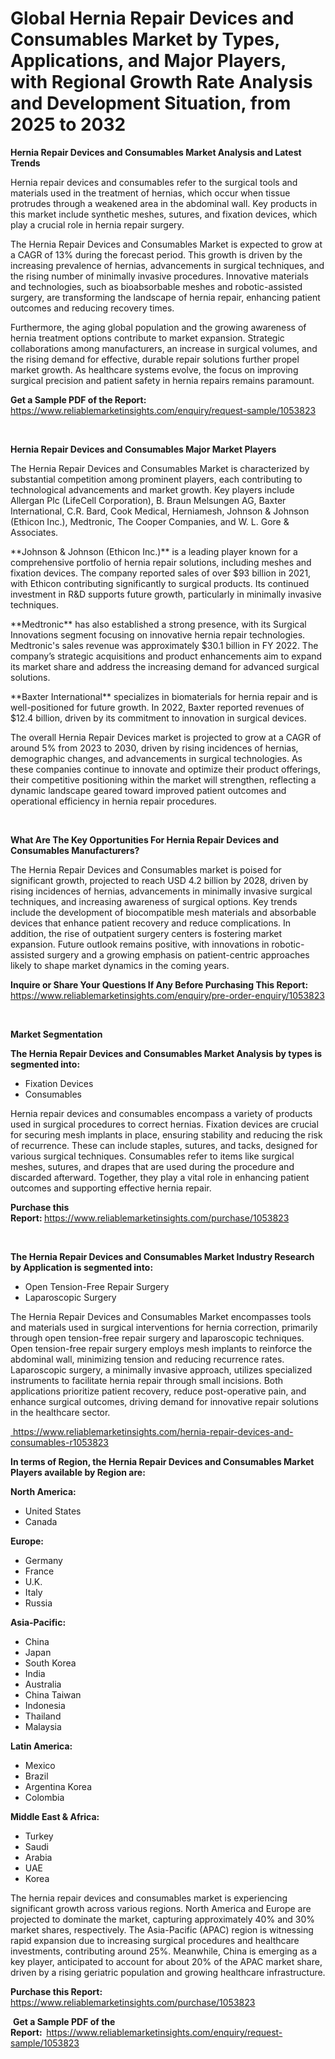 <p><h1>Global Hernia Repair Devices and Consumables Market by Types, Applications, and Major Players, with Regional Growth Rate Analysis and Development Situation, from 2025 to 2032</h1></p><p><strong>Hernia Repair Devices and Consumables Market Analysis and Latest Trends</strong></p>
<p><p>Hernia repair devices and consumables refer to the surgical tools and materials used in the treatment of hernias, which occur when tissue protrudes through a weakened area in the abdominal wall. Key products in this market include synthetic meshes, sutures, and fixation devices, which play a crucial role in hernia repair surgery. </p><p>The Hernia Repair Devices and Consumables Market is expected to grow at a CAGR of 13% during the forecast period. This growth is driven by the increasing prevalence of hernias, advancements in surgical techniques, and the rising number of minimally invasive procedures. Innovative materials and technologies, such as bioabsorbable meshes and robotic-assisted surgery, are transforming the landscape of hernia repair, enhancing patient outcomes and reducing recovery times.</p><p>Furthermore, the aging global population and the growing awareness of hernia treatment options contribute to market expansion. Strategic collaborations among manufacturers, an increase in surgical volumes, and the rising demand for effective, durable repair solutions further propel market growth. As healthcare systems evolve, the focus on improving surgical precision and patient safety in hernia repairs remains paramount.</p></p>
<p><strong>Get a Sample PDF of the Report:&nbsp;</strong> <a href="https://www.reliablemarketinsights.com/enquiry/request-sample/1053823?utm_campaign=2535&utm_medium=2&utm_source=Github&utm_content=ia&utm_term=13042025&utm_id=hernia-repair-devices-and-consumables">https://www.reliablemarketinsights.com/enquiry/request-sample/1053823</a></p>
<p>&nbsp;</p>
<p><strong>Hernia Repair Devices and Consumables Major Market Players</strong></p>
<p><p>The Hernia Repair Devices and Consumables Market is characterized by substantial competition among prominent players, each contributing to technological advancements and market growth. Key players include Allergan Plc (LifeCell Corporation), B. Braun Melsungen AG, Baxter International, C.R. Bard, Cook Medical, Herniamesh, Johnson & Johnson (Ethicon Inc.), Medtronic, The Cooper Companies, and W. L. Gore & Associates.</p><p>**Johnson & Johnson (Ethicon Inc.)** is a leading player known for a comprehensive portfolio of hernia repair solutions, including meshes and fixation devices. The company reported sales of over $93 billion in 2021, with Ethicon contributing significantly to surgical products. Its continued investment in R&D supports future growth, particularly in minimally invasive techniques.</p><p>**Medtronic** has also established a strong presence, with its Surgical Innovations segment focusing on innovative hernia repair technologies. Medtronic's sales revenue was approximately $30.1 billion in FY 2022. The company’s strategic acquisitions and product enhancements aim to expand its market share and address the increasing demand for advanced surgical solutions.</p><p>**Baxter International** specializes in biomaterials for hernia repair and is well-positioned for future growth. In 2022, Baxter reported revenues of $12.4 billion, driven by its commitment to innovation in surgical devices.</p><p>The overall Hernia Repair Devices market is projected to grow at a CAGR of around 5% from 2023 to 2030, driven by rising incidences of hernias, demographic changes, and advancements in surgical technologies. As these companies continue to innovate and optimize their product offerings, their competitive positioning within the market will strengthen, reflecting a dynamic landscape geared toward improved patient outcomes and operational efficiency in hernia repair procedures.</p></p>
<p>&nbsp;</p>
<p><strong>What Are The Key Opportunities For Hernia Repair Devices and Consumables Manufacturers?</strong></p>
<p><p>The Hernia Repair Devices and Consumables market is poised for significant growth, projected to reach USD 4.2 billion by 2028, driven by rising incidences of hernias, advancements in minimally invasive surgical techniques, and increasing awareness of surgical options. Key trends include the development of biocompatible mesh materials and absorbable devices that enhance patient recovery and reduce complications. In addition, the rise of outpatient surgery centers is fostering market expansion. Future outlook remains positive, with innovations in robotic-assisted surgery and a growing emphasis on patient-centric approaches likely to shape market dynamics in the coming years.</p></p>
<p><strong>Inquire or Share Your Questions If Any Before Purchasing This Report:</strong> <a href="https://www.reliablemarketinsights.com/enquiry/pre-order-enquiry/1053823?utm_campaign=2535&utm_medium=2&utm_source=Github&utm_content=ia&utm_term=13042025&utm_id=hernia-repair-devices-and-consumables">https://www.reliablemarketinsights.com/enquiry/pre-order-enquiry/1053823</a></p>
<p>&nbsp;</p>
<p><strong>Market Segmentation</strong></p>
<p><strong>The Hernia Repair Devices and Consumables Market Analysis by types is segmented into:</strong></p>
<p><ul><li>Fixation Devices</li><li>Consumables</li></ul></p>
<p><p>Hernia repair devices and consumables encompass a variety of products used in surgical procedures to correct hernias. Fixation devices are crucial for securing mesh implants in place, ensuring stability and reducing the risk of recurrence. These can include staples, sutures, and tacks, designed for various surgical techniques. Consumables refer to items like surgical meshes, sutures, and drapes that are used during the procedure and discarded afterward. Together, they play a vital role in enhancing patient outcomes and supporting effective hernia repair.</p></p>
<p><strong>Purchase this Report:&nbsp;</strong><a href="https://www.reliablemarketinsights.com/purchase/1053823?utm_campaign=2535&utm_medium=2&utm_source=Github&utm_content=ia&utm_term=13042025&utm_id=hernia-repair-devices-and-consumables">https://www.reliablemarketinsights.com/purchase/1053823</a></p>
<p>&nbsp;</p>
<p><strong>The Hernia Repair Devices and Consumables Market Industry Research by Application is segmented into:</strong></p>
<p><ul><li>Open Tension-Free Repair Surgery</li><li>Laparoscopic Surgery</li></ul></p>
<p><p>The Hernia Repair Devices and Consumables Market encompasses tools and materials used in surgical interventions for hernia correction, primarily through open tension-free repair surgery and laparoscopic techniques. Open tension-free repair surgery employs mesh implants to reinforce the abdominal wall, minimizing tension and reducing recurrence rates. Laparoscopic surgery, a minimally invasive approach, utilizes specialized instruments to facilitate hernia repair through small incisions. Both applications prioritize patient recovery, reduce post-operative pain, and enhance surgical outcomes, driving demand for innovative repair solutions in the healthcare sector.</p></p>
<p><a href="https://www.reliablemarketinsights.com/hernia-repair-devices-and-consumables-r1053823?utm_campaign=2535&utm_medium=2&utm_source=Github&utm_content=ia&utm_term=13042025&utm_id=hernia-repair-devices-and-consumables">&nbsp;https://www.reliablemarketinsights.com/hernia-repair-devices-and-consumables-r1053823</a></p>
<p><strong>In terms of Region, the Hernia Repair Devices and Consumables Market Players available by Region are:</strong></p>
<p>
    <p> <strong> North America: </strong>
        <ul>
            <li>United States</li>
            <li>Canada</li>
        </ul>
        </p> 
    <p> <strong> Europe: </strong>
        <ul>
            <li>Germany</li>
            <li>France</li>
            <li>U.K.</li>
            <li>Italy</li>
            <li>Russia</li>
        </ul>
        </p> 
    <p> <strong> Asia-Pacific: </strong>
        <ul>
            <li>China</li>
            <li>Japan</li>
            <li>South Korea</li>
            <li>India</li>
            <li>Australia</li>
            <li>China Taiwan</li>
            <li>Indonesia</li>
            <li>Thailand</li>
            <li>Malaysia</li>
        </ul>
        </p> 
    <p> <strong> Latin America: </strong>
        <ul>
            <li>Mexico</li>
            <li>Brazil</li>
            <li>Argentina Korea</li>
            <li>Colombia</li>
        </ul>
        </p> 
    <p> <strong> Middle East & Africa: </strong>
        <ul>
            <li>Turkey</li>
            <li>Saudi</li>
            <li>Arabia</li>
            <li>UAE</li>
            <li>Korea</li>
        </ul>
    </p>
    </p>
<p><p>The hernia repair devices and consumables market is experiencing significant growth across various regions. North America and Europe are projected to dominate the market, capturing approximately 40% and 30% market shares, respectively. The Asia-Pacific (APAC) region is witnessing rapid expansion due to increasing surgical procedures and healthcare investments, contributing around 25%. Meanwhile, China is emerging as a key player, anticipated to account for about 20% of the APAC market share, driven by a rising geriatric population and growing healthcare infrastructure.</p></p>
<p><strong>Purchase this Report: </strong><a href="https://www.reliablemarketinsights.com/purchase/1053823?utm_campaign=2535&utm_medium=2&utm_source=Github&utm_content=ia&utm_term=13042025&utm_id=hernia-repair-devices-and-consumables">https://www.reliablemarketinsights.com/purchase/1053823</a></p>
<p>&nbsp;<strong>Get a Sample PDF of the Report:&nbsp;&nbsp;</strong><a href="https://www.reliablemarketinsights.com/enquiry/request-sample/1053823?utm_campaign=2535&utm_medium=2&utm_source=Github&utm_content=ia&utm_term=13042025&utm_id=hernia-repair-devices-and-consumables">https://www.reliablemarketinsights.com/enquiry/request-sample/1053823</a></p>
<p><strong></strong></p>
<p><p></p><p></p><p></p></p>